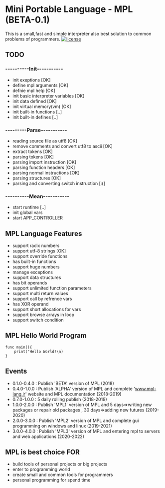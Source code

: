 Mini Portable Language - MPL (BETA-0.1)
============================================

This is a small,fast and simple interpreter also best solution to common problems of programmers.
[![license](https://img.shields.io/github/license/Netflix/pollyjs.svg)](http://www.apache.org/licenses/LICENSE-2.0)

TODO
--------

### ----------Init-----------

* init exeptions [OK]
* define mpl arguments [OK]
* defnie mpl help [OK]
* init basic interpreter variables [OK]
* init data defined [OK]
* init virtual memory(vm) [OK]
* init built-in functions [..]
* init built-in defines [..]

### ---------Parse-----------

* reading source file as utf8 [OK]
* remove comments and convert utf8 to ascii [OK]
* extract tokens [OK]
* parsing tokens [OK]
* parsing import instruction [OK]
* parsing function headers [OK]
* parsing normal instructions [OK]
* parsing structures [OK]
* parsing and converting switch instruction [:(]

### ----------Mean-----------

* start runtime [..]
* init global vars
* start APP_CONTROLLER

MPL Language Features
--------

* support radix numbers
* support utf-8 strings [OK]
* support override functions
* has built-in functions
* support huge numbers
* manage exceptions
* support data structures
* has bit operands
* support unlimited function parameters
* support multi return values
* support call by refrence vars
* has XOR operand
* support short allocations for vars
* support browse arrays in loop
* support switch condition

MPL Hello World Program
--------

    func main(){
        print("Hello World!\n)
    }

Events
--------

* 0.1.0-0.4.0 : Publish 'BETA' version of MPL (2018)
* 0.4.0-1.0.0 : Publish 'ALPHA' version of MPL and complete 'www.mpl-lang.ir' website and MPL documentation (2018-2019)
* 0.7.0-1.0.0 : 5 daily rolling publish (2018-2019)
* 1.0.0-2.0.0 : Publish 'MPL1' version of MPL and 5 days=>writing new packages or repair old packages , 30 days=>adding new futures (2019-2020)
* 2.0.0-3.0.0 : Publish 'MPL2' version of MPL and complete gui programming on windows and linux (2019-2021)
* 3.0.0-4.0.0 : Publish 'MPL3' version of MPL and entering mpl to servers and web applications (2020-2022)

MPL is best choice FOR
--------

* build tools of personal projects or big projects
* enter to programming world
* create small and common tools for programmers
* personal programming for spend time